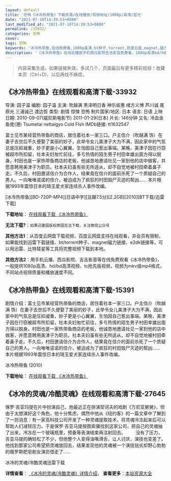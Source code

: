 ```yaml
---
layout: default
title: '恐怖《冰冷热带鱼》下载资源/在线播放/视频地址/1080p/高清/蓝光'
date: "2021-07-10T14:39:53+0800"
last_modified_at: "2021-07-10T14:39:53+0800"
permalink: /33932/
categories: 恐怖
cover:
tags: 恐怖
keywords: '冰冷热带鱼,在线免费看,1080p高清,bt种子,torrent,百度云盘,magnet,磁力链,迅雷下载资源'
description: '《冰冷热带鱼》在线云播放手机西瓜影院吉吉影音免费看，1080p高清bd/hd未删减完整版和tc抢先枪版，mkv/mp4格式，附带bt/torrent种子、magnet/磁力链、百度云盘、网盘资源迅雷下载链接'
---
```


>内容采集生成，如果链接失效，多试几个，页面最后有更多精彩视频！收藏本页（Ctrl+D)，以后再找不麻烦。


## 《冰冷热带鱼》在线观看和高清下载-33932

导演: 园子温 编剧: 园子温 主演: 吹越满 黑泽明日香 神乐坂惠 绪方义博 芦川诚 尾原光 三浦诚己 渡边哲 类型: 剧情 惊悚 恐怖 制片国家/地区: 日本 语言: 日语 上映日期: 2010-09-07(威尼斯电影节) 2011-01-29(日本) 片长: 146分钟 又名: 冷血金鱼佬(港) Tsumetai nettaigyo Cold FIsh IMDb链接: tt1632547

富士见市某经营热带鱼的商店，居住着社本一家三口。户主信介（吹越满 饰）在妻子去世后不久便娶了美丽的妙子，此举令女儿美津子大为不满，因此家中的气氛总是压抑凝重，妙子更是小心翼翼，生怕因自己惹出事端。某晚，美津子因在行窃被超市所扣留，社本夫妇匆忙前往，多亏热情的陌生男子村田幸雄出面方得以脱身。村田也是一家热带鱼商店的老板，他诚恳地邀请社见一家到他的店中做客，并愿意聘用美津子为职员。社本夫妇虽有些无所适从，却不自觉地被村田牵着鼻子走。不久后，村田邀请信介为合作人，结果竟在信介的面前杀死了一个质疑自己的男人。一向唯唯诺诺的信介，被迫成为了疯狂的村田毁尸灭迹的帮凶…… 本片根据1993年震惊日本的琦玉爱犬家连续杀人事件改编。


[冰冷热带鱼][BD-720P-MP4][日语中字][豆瓣7.5分][2.2GB][2010][BT下载/迅雷下载]

**下载地址**： [在线观看下载 《冰冷热带鱼》](https://www.btdx8.com/torrent/cold_fish_2010.html) 


**无法下载?**：`如果迅雷因版权原因无法下载，关注微信公众号 `

**其他方法1**：从百度云网盘下载视频，百度云网盘支持在线观看，非会员有限制，如果能找到迅雷下载链接、bt/torrent种子、magnet磁力链接、e2dk链接等，可以用迅雷、比特彗星等工具将完整视频下载到本地。

**其他方法2**：用手机云播、西瓜影院、吉吉影音等在线免费观看《冰冷热带鱼》，一般提供1080p高清、hd/bd高清视频、tc抢先版视频，视频为mkv或mp4格式，不同站点视频质量和播放速度不同。


## 《冰冷热带鱼》在线观看和高清下载-15391

剧情介绍：富士见市某经营热带鱼的商店，居住着社本一家三口。户主信介（吹越满 饰）在妻子去世后不久便娶了美丽的妙子，此举令女儿美津子大为不满，因此家中的气氛总是压抑凝重，妙子更是小心翼翼，生怕因自己惹出事端。某晚，美津子因在行窃被超市所扣留，社本夫妇匆忙前往，多亏热情的陌生男子村田幸雄出面方得以脱身。村田也是一家热带鱼商店的老板，他诚恳地邀请社见一家到他的店中做客，并愿意聘用美津子为职员。社本夫妇虽有些无所适从，却不自觉地被村田牵着鼻子走。不久后，村田邀请信介为合作人，结果竟在信介的面前杀死了一个质疑自己的男人。一向唯唯诺诺的信介，被迫成为了疯狂的村田毁尸灭迹的帮凶……  　　本片根据1993年震惊日本的琦玉爱犬家连续杀人事件改编。


冰冷热带鱼 (2010)

**下载地址**： [在线观看下载 《冰冷热带鱼》](https://www.btbtdy.me/btdy/dy4636.html) 


## 《冰冷的灵魂/冷酷灵魂》在线观看和高清下载-27645

保罗·吉亚玛提在片中扮演自己，他最近正在排演契诃夫的戏剧《万尼亚舅舅》，但由于太想演好这个角色，他十分焦虑，偶然中他从《纽约客》的一篇文章中了解到了一则消息：有一家高科技公司开发了一种灵魂提取技术，将灵魂冷冻起来后可以帮助人们减轻压力。于是保罗&middot;吉亚马提按图索骥找到这家公司，把自己的灵魂抽了出来，冷冻在一个玻璃瓶里，预备等表演结束再注射回去。 　　没有了压力，吉亚马提的确轻松了不少，但他整个人变得油嘴滑舌，让人讨厌，演技也变差了。他找到那家公司希望把灵魂放回去，结果发现他的灵魂被一个演技拙劣却野心勃勃的俄罗斯肥皂剧女演员借走了&hellip;…


冰冷的灵魂/冷酷灵魂迅雷下载

**详情查看**： [《冰冷的灵魂/冷酷灵魂》详情介绍](/movie/27645/)， **查看更多**：[本站资源大全](/movie/t/all/)

